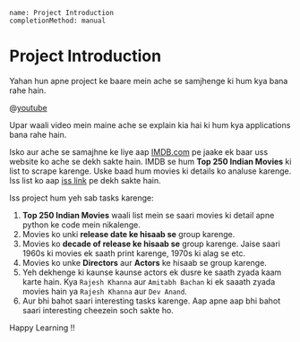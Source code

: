 ```ngMeta
name: Project Introduction
completionMethod: manual
```

# Project Introduction

Yahan hun apne project ke baare mein ache se samjhenge ki hum kya bana rahe hain.

@[youtube](https://youtu.be/HSeAiYYXzFc)

Upar waali video mein maine ache se explain kia hai ki hum kya applications bana rahe hain.

Isko aur ache se samajhne ke liye aap [IMDB.com](https://imdb.com) pe jaake ek baar uss website ko ache se dekh sakte hain. IMDB se hum **Top 250 Indian Movies** ki list to scrape karenge. Uske baad hum movies ki details ko analuse karenge. Iss list ko aap [iss link](https://www.imdb.com/india/top-rated-indian-movies?ref_=nv_mv_250_in) pe dekh sakte hain.

Iss project hum yeh sab tasks karenge:

1. **Top 250 Indian Movies** waali list mein se saari movies ki detail apne python ke code mein nikalenge.
2. Movies ko unki **release date ke hisaab se** group karenge.
3. Movies ko **decade of release ke hisaab se** group karenge. Jaise saari 1960s ki movies ek saath print karenge, 1970s ki alag se etc.
4. Movies ko unke **Directors** aur **Actors** ke hisaab se group karenge.
5. Yeh dekhenge ki kaunse kaunse actors ek dusre ke saath zyada kaam karte hain. Kya `Rajesh Khanna` aur `Amitabh Bachan` ki ek saaath zyada movies hain ya `Rajesh Khanna` aur `Dev Anand`. 
6. Aur bhi bahot saari interesting tasks karenge. Aap apne aap bhi bahot saari interesting cheezein soch sakte ho.

Happy Learning !!
